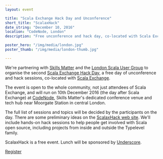 ```yaml
---
layout: event

title: "Scala Exchange Hack Day and Unconference"
short_title: "ScalaxHack"
date_string: "December 10, 2016"
location: "CodeNode, London"
description: "Free unconference and hack day, co-located with Scala Exchange."

poster_hero: "/img/media/london.jpg"
poster_thumb: "/img/media/london-thumb.jpg"

---
```


We're partnering with [Skills Matter][skillsmatter]
and the [London Scala User Group][lsug]
to organise the second [Scala Exchange Hack Day][scalaxhack],
a free day of unconference and hack sessions,
co-located with [Scala Exchange][scalax].

The event is open to the whole community,
not just attendees of Scala Exchange,
and will run on 10th December 2016
(the day after Scala Exchange)
at [CodeNode][codenode],
Skills Matter's dedicated conference venue and tech hub
near Moorgate Station in central London.

The full list of sessions and topics
will be decided by the participants on the day.
There are some preliminary ideas on
the [ScalaxHack web site][scalaxhack].
We'll include hands-on hack sessions
to help people get involved with Scala open source,
including projects from inside and outside
the Typelevel family.

ScalaxHack is a free event.
Lunch will be sponsored by [Underscore][underscore].

<a class="btn large" href="https://skillsmatter.com/conferences/7975-scalaxhack">Register</a>

[skillsmatter]: http://skillsmatter.com
[lsug]: http://meetup.com/lonson-scala
[scalaxhack]: https://skillsmatter.com/conferences/7975-scalaxhack
[scalax]: http://www.scala-exchange.com
[codenode]: https://skillsmatter.com/contact-us
[underscore]: https://underscore.io
